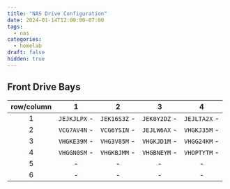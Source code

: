 ```yaml
---
title: "NAS Drive Configuration"
date: 2024-01-14T12:00:00-07:00
tags:
  - nas
categories:
  - homelab
draft: false
hidden: true
---
```


## Front Drive Bays

| row/column| 1 | 2 | 3 | 4 |
| :-: | :-: | :-: | :-: | :-: |
| 1 | `JEJKJLPX` - | `JEK16S3Z` - | `JEK0Y2DZ` - | `JEJLTA2X` - |
| 2 | `VCG7AV4N` - | `VCG6YSIN` - | `JEJLW6AX` - | `VHGKJ35M` - |
| 3 | `VHGKE39M` - | `VHG3V85M` - | `VHGKJD1M` - | `VHGG24KM` - |
| 4 | `VHGGN0SM` - | `VHGKBJMM` - | `VHGBNEYM` - | `VHOPTYTM` - |
| 5 | - | - | - | - |
| 6 | - | - | - | - |

